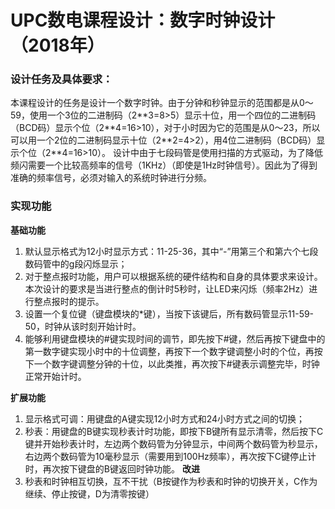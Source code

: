 # UPC数电课程设计：数字时钟设计（2018年）

### 设计任务及具体要求：

本课程设计的任务是设计一个数字时钟。由于分钟和秒钟显示的范围都是从0～59，使用一个3位的二进制码（2\**3=8>5）显示十位，用一个四位的二进制码（BCD码）显示个位（2\**4=16>10），对于小时因为它的范围是从0～23，所以可以用一个2位的二进制码显示十位（2\**2=4>2），用4位二进制码（BCD码）显示个位（2\**4=16>10）。
设计中由于七段码管是使用扫描的方式驱动，为了降低频闪需要一个比较高频率的信号（1KHz）（即使是1Hz时钟信号）。因此为了得到准确的频率信号，必须对输入的系统时钟进行分频。
### 实现功能
**基础功能**

1. 默认显示格式为12小时显示方式：11-25-36，其中“-”用第三个和第六个七段数码管中的g段闪烁显示；
2. 对于整点报时功能，用户可以根据系统的硬件结构和自身的具体要求来设计。本次设计的要求是当进行整点的倒计时5秒时，让LED来闪烁（频率2Hz）进行整点报时的提示。
3. 设置一个复位键（键盘模块的*键），当按下该键后，所有数码管显示11-59-50，时钟从该时刻开始计时。
4. 能够利用键盘模块的#键实现时间的调节，即先按下#键，然后再按下键盘中的第一数字键实现小时中的十位调整，再按下一个数字键调整小时的个位，再按下一个数字键调整分钟的十位，以此类推，再次按下#键表示调整完毕，时钟正常开始计时。

**扩展功能**
1. 显示格式可调：用键盘的A键实现12小时方式和24小时方式之间的切换；
2. 秒表：用键盘的B键实现秒表计时功能，即按下B键所有显示清零，然后按下C键并开始秒表计时，左边两个数码管为分钟显示，中间两个数码管为秒显示，右边两个数码管为10毫秒显示（需要用到100Hz频率），再次按下C键停止计时，再次按下键盘的B键返回时钟功能。
**改进**
1. 秒表和时钟相互切换，互不干扰（B按键作为秒表和时钟的切换开关，C作为继续、停止按键，D为清零按键）
